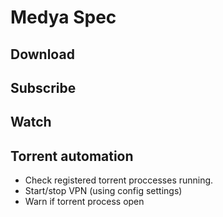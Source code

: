 # Medya Spec

## Download

## Subscribe

## Watch

## Torrent automation

- Check registered torrent proccesses running.
- Start/stop VPN (using config settings)
- Warn if torrent process open 